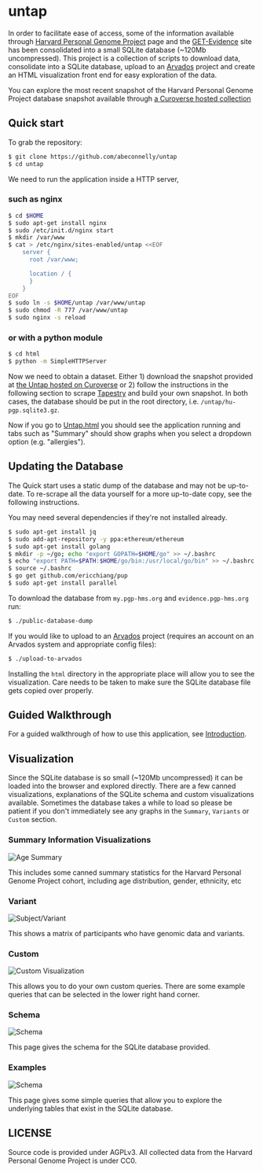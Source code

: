 untap
===

In order to facilitate ease of access, some of the information available through [Harvard Personal Genome Project](http://www.personalgenomes.org/) page and the [GET-Evidence](http://evidence.pgp-hms.org/about) site has been consolidated into a small SQLite database (~120Mb uncompressed).  This project is a collection of scripts to download data, consolidate into a SQLite database, upload to an [Arvados](https://arvados.org/) project and create an HTML visualization front end for easy exploration of the data.

You can explore the most recent snapshot of the Harvard Personal Genome Project database snapshot available through [a Curoverse hosted collection](https://collections.su92l.arvadosapi.com/c=eddaf802f9f889014e20743c510eb62c-3577/_/arv-stage/html/index.html?disposition=inline)


Quick start
---

To grab the repository:

```bash
$ git clone https://github.com/abeconnelly/untap
$ cd untap
```

We need to run the application inside a HTTP server,

### such as nginx

```bash
$ cd $HOME
$ sudo apt-get install nginx
$ sudo /etc/init.d/nginx start
$ mkdir /var/www
$ cat > /etc/nginx/sites-enabled/untap <<EOF
	server {
	  root /var/www;

	  location / {
	  }
	}
EOF
$ sudo ln -s $HOME/untap /var/www/untap
$ sudo chmod -R 777 /var/www/untap
$ sudo nginx -s reload
```

### or with a python module

```bash
$ cd html
$ python -m SimpleHTTPServer
```

Now we need to obtain a dataset. Either 1) download the snapshot provided at [the Untap hosted on Curoverse](https://workbench.su92l.arvadosapi.com/collections/2210f7ee07fc1c8b926e5db28eff9635+3284/html/index.html?disposition=inline&size=33766) or 2) follow the instructions in the following section to scrape [Tapestry](http://my.pgp-hms.org) and build your own snapshot. In both cases, the database should be put in the root directory, i.e. `/untap/hu-pgp.sqlite3.gz`. 

Now if you go to [Untap.html](./html/untap.html) you should see the application running and tabs such as "Summary" should show graphs when you select a dropdown option (e.g. "allergies"). 

Updating the Database
---

The Quick start uses a static dump of the database and may not be up-to-date. To re-scrape all the data yourself for a more up-to-date copy, see the following instructions.

You may need several dependencies if they're not installed already.

```bash
$ sudo apt-get install jq
$ sudo add-apt-repository -y ppa:ethereum/ethereum
$ sudo apt-get install golang
$ mkdir -p ~/go; echo "export GOPATH=$HOME/go" >> ~/.bashrc
$ echo "export PATH=$PATH:$HOME/go/bin:/usr/local/go/bin" >> ~/.bashrc
$ source ~/.bashrc
$ go get github.com/ericchiang/pup
$ sudo apt-get install parallel
```

To download the database from `my.pgp-hms.org` and `evidence.pgp-hms.org` run:

```bash
$ ./public-database-dump
```

If you would like to upload to an [Arvados](https://arvados.org) project (requires an account on an Arvados system and appropriate config files):

```bash
$ ./upload-to-arvados
```

Installing the `html` directory in the appropriate place will allow you to see the visualization.  Care needs to be taken to make sure the SQLite database file gets copied over properly.

Guided Walkthrough
---
For a guided walkthrough of how to use this application, see [Introduction](./Introduction.md). 

Visualization
---

Since the SQLite database is so small (~120Mb uncompressed) it can be loaded into the browser and explored directly.  There are a few canned visualizations, explanations of the SQLite schema and custom visualizations available.  Sometimes the database takes a while to load so please be patient if you don't immediately see any graphs in the `Summary`, `Variants` or `Custom` section.

### Summary Information Visualizations

![Age Summary](/img/age_summary.png)

This includes some canned summary statistics for the Harvard Personal Genome Project cohort, including age distribution, gender, ethnicity, etc

### Variant 

![Subject/Variant](/img/sub_var.png)

This shows a matrix of participants who have genomic data and variants.

### Custom

![Custom Visualization](/img/custom_viz.png)

This allows you to do your own custom queries.  There are some example queries that can be selected in the lower right hand corner.  

### Schema

![Schema](/img/schema_viz.png)

This page gives the schema for the SQLite database provided.

### Examples

![Schema](/img/schema_example_viz.png)

This page gives some simple queries that allow you to explore the underlying tables that exist in the SQLite database.

LICENSE
---

Source code is provided under AGPLv3.  All collected data from the Harvard Personal Genome Project is under CC0.
